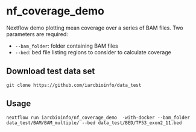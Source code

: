 # nf_coverage_demo
Nextflow demo plotting mean coverage over a series of BAM files. Two parameters are required:
- `--bam_folder`: folder containing BAM files
- `--bed`: bed file listing regions to consider to calculate coverage

## Download test data set
```
git clone https://github.com/iarcbioinfo/data_test
```
## Usage
```
nextflow run iarcbioinfo/nf_coverage_demo  -with-docker --bam_folder data_test/BAM/BAM_multiple/ --bed data_test/BED/TP53_exon2_11.bed
```
